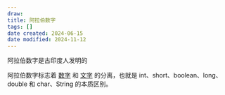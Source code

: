 ```yaml
---
draw:
title: 阿拉伯数字
tags: []
date created: 2024-06-15
date modified: 2024-11-12
---
```


阿拉伯数字是古印度人发明的

<!-- more -->

阿拉伯数字标志着 [数字](数字.md) 和 [文字](文字.md) 的分离，也就是 int、short、boolean、long、double 和 char、String 的本质区别。
